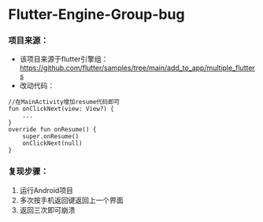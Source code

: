 # Flutter-Engine-Group-bug

### 项目来源：
* 该项目来源于flutter引擎组：https://github.com/flutter/samples/tree/main/add_to_app/multiple_flutters
* 改动代码：
```
//在MainActivity增加resume代码即可
fun onClickNext(view: View?) {
    ...
}
override fun onResume() {
    super.onResume()
    onClickNext(null)
}
```


### 复现步骤：
1. 运行Android项目
2. 多次按手机返回键返回上一个界面
3. 返回三次即可崩溃
